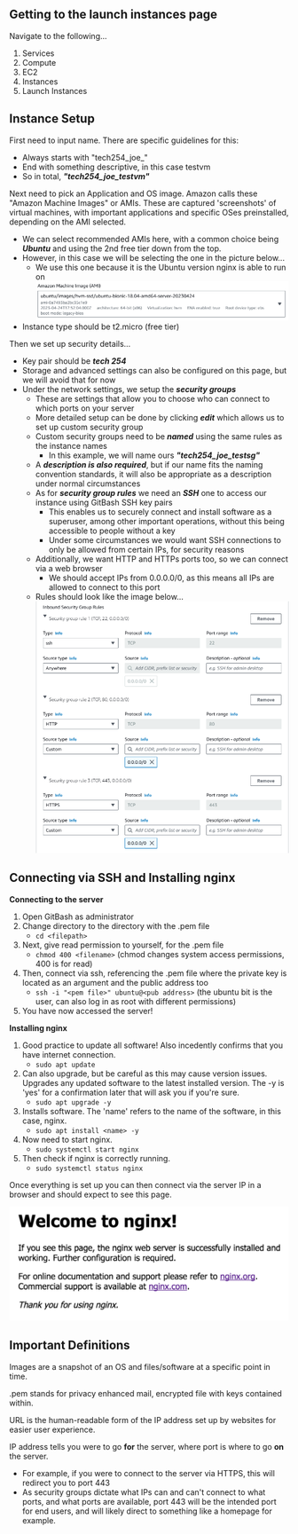 ## Getting to the launch instances page
Navigate to the following...
1. Services
2. Compute
3. EC2
4. Instances
5. Launch Instances

## Instance Setup

First need to input name. There are specific guidelines for this:
- Always starts with "tech254_joe_"
- End with something descriptive, in this case testvm
- So in total, ***"tech254_joe_testvm"***

Next need to pick an Application and OS image. Amazon calls these "Amazon Machine Images" or AMIs. These are captured 'screenshots' of virtual machines, with important applications and specific OSes preinstalled, depending on the AMI selected.
- We can select recommended AMIs here, with a common choice being ***Ubuntu*** and using the 2nd free tier down from the top.
- However, in this case we will be selecting the one in the picture below...
  - We use this one because it is the Ubuntu version nginx is able to run on
![1.png](1.png)
- Instance type should be t2.micro (free tier)

Then we set up security details...
- Key pair should be ***tech 254***
- Storage and advanced settings can also be configured on this page, but we will avoid that for now
- Under the network settings, we setup the ***security groups***
  - These are settings that allow you to choose who can connect to which ports on your server
  - More detailed setup can be done by clicking ***edit*** which allows us to set up custom security group
  - Custom security groups need to be ***named*** using the same rules as the instance names
    - In this example, we will name ours ***"tech254_joe_testsg"***
  - A ***description is also required***, but if our name fits the naming convention standards, it will also be appropriate as a description under normal circumstances
  - As for ***security group rules*** we need an ***SSH*** one to access our instance using GitBash SSH key pairs
    - This enables us to securely connect and install software as a superuser, among other important operations, without this being accessible to people without a key
    - Under some circumstances we would want SSH connections to only be allowed from certain IPs, for security reasons
  - Additionally, we want HTTP and HTTPs ports too, so we can connect via a web browser
    - We should accept IPs from 0.0.0.0/0, as this means all IPs are allowed to connect to this port
  - Rules should look like the image below... 
![2.png](2.png)

## Connecting via SSH and Installing nginx

**Connecting to the server**
1. Open GitBash as administrator
2. Change directory to the directory with the .pem file
   - `cd <filepath>`
3. Next, give read permission to yourself, for the .pem file 
   - `chmod 400 <filename>` (chmod changes system access permissions, 400 is for read)
4. Then, connect via ssh, referencing the .pem file where the private key is located as an argument and the public address too
   - `ssh -i "<pem file>" ubuntu@<pub address>` (the ubuntu bit is the user, can also log in as root with different permissions)
5. You have now accessed the server!

**Installing nginx**
1. Good practice to update all software! Also incedently confirms that you have internet connection.
   - `sudo apt update`
2. Can also upgrade, but be careful as this may cause version issues. Upgrades any updated software to the latest installed version. The -y is 'yes' for a confirmation later that will ask you if you're sure.
   - `sudo apt upgrade -y`
3. Installs software. The 'name' refers to the name of the software, in this case, nginx.
   - `sudo apt install <name> -y`
4. Now need to start nginx.
   - `sudo systemctl start nginx`
5. Then check if nginx is correctly running.
   - `sudo systemctl status nginx`

Once everything is set up you can then connect via the server IP in a browser and should expect to see this page.

![3.png](3.png)

## Important Definitions

Images are a snapshot of an OS and files/software at a specific point in time.

.pem stands for privacy enhanced mail, encrypted file with keys contained within.

URL is the human-readable form of the IP address set up by websites for easier user experience.

IP address tells you were to go **for** the server, where port is where to go **on** the server.
- For example, if you were to connect to the server via HTTPS, this will redirect you to port 443
- As security groups dictate what IPs can and can't connect to what ports, and what ports are available, port 443 will be the intended port for end users, and will likely direct to something like a homepage for example.
